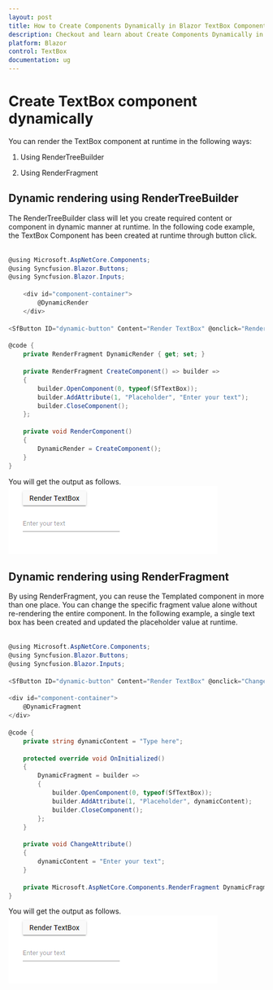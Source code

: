 ```yaml
---
layout: post
title: How to Create Components Dynamically in Blazor TextBox Component | Syncfusion
description: Checkout and learn about Create Components Dynamically in Blazor TextBox component of Syncfusion, and more details.
platform: Blazor
control: TextBox
documentation: ug
---
```


# Create TextBox component dynamically

You can render the TextBox component at runtime in the following ways:

1. Using RenderTreeBuilder

2. Using RenderFragment

## Dynamic rendering using RenderTreeBuilder

The RenderTreeBuilder class will let you create required content or component in dynamic manner at runtime. In the following code example, the TextBox Component has been created at runtime through button click.

```csharp

@using Microsoft.AspNetCore.Components;
@using Syncfusion.Blazor.Buttons;
@using Syncfusion.Blazor.Inputs;

    <div id="component-container">
        @DynamicRender
    </div>

<SfButton ID="dynamic-button" Content="Render TextBox" @onclick="RenderComponent"></SfButton>

@code {
    private RenderFragment DynamicRender { get; set; }  

    private RenderFragment CreateComponent() => builder =>
    {
        builder.OpenComponent(0, typeof(SfTextBox));
        builder.AddAttribute(1, "Placeholder", "Enter your text");
        builder.CloseComponent();
    };

    private void RenderComponent()
    {
        DynamicRender = CreateComponent();
    }
}

```

You will get the output as follows.
![renderFragment](../images/renderFragment.png)

## Dynamic rendering using RenderFragment

By using RenderFragment, you can reuse the Templated component in more than one place. You can change the specific fragment value alone without re-rendering the entire component. In the following example,  a single text box has been created and updated the placeholder value at runtime.

```csharp

@using Microsoft.AspNetCore.Components;
@using Syncfusion.Blazor.Buttons;
@using Syncfusion.Blazor.Inputs;

<SfButton ID="dynamic-button" Content="Render TextBox" @onclick="ChangeAttribute"></SfButton>

<div id="component-container">
    @DynamicFragment
</div>

@code {
    private string dynamicContent = "Type here";

    protected override void OnInitialized()
    {
        DynamicFragment = builder =>
        {
            builder.OpenComponent(0, typeof(SfTextBox));
            builder.AddAttribute(1, "Placeholder", dynamicContent);
            builder.CloseComponent();
        };
    }

    private void ChangeAttribute()
    {
        dynamicContent = "Enter your text";
    }

    private Microsoft.AspNetCore.Components.RenderFragment DynamicFragment;
}

```

You will get the output as follows.
![renderFragment](../images/renderFragment.png)